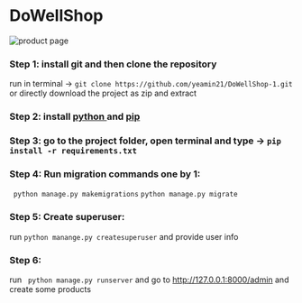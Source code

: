 # DoWellShop
![product page](https://ibb.co/JFm9xc7)
### Step 1: install git and then clone the repository

run in terminal -> ```git clone https://github.com/yeamin21/DoWellShop-1.git``` or directly download the project as zip
and extract

### Step 2: install [ python ](https://www.python.org/downloads/) and [pip](https://pip.pypa.io/en/stable/installing/)

### Step 3: go to the project folder, open terminal and type -> ```pip install -r requirements.txt```

### Step 4: Run migration commands one by 1:

``` python manage.py makemigrations```
``` python manage.py migrate ```

### Step 5: Create superuser:

run ```python manange.py createsuperuser``` and provide user info

### Step 6:

run ``` python manage.py runserver``` and go to http://127.0.0.1:8000/admin and create some products

